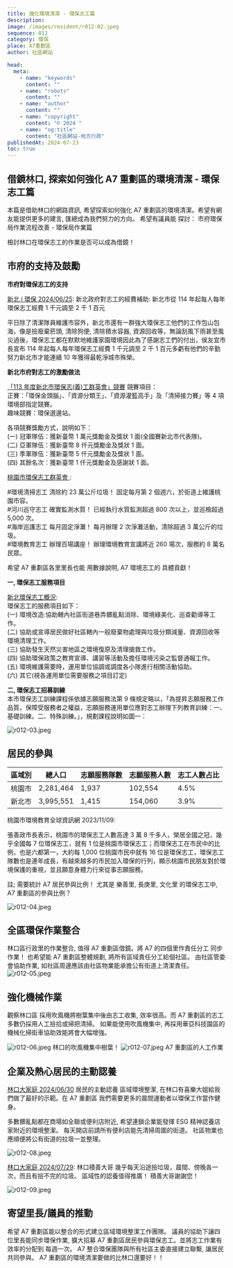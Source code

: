 ```yaml
---
title: 強化環境清潔 - 環保志工篇
description:
image: /images/resident/r012-02.jpeg
sequence: 012
category: 環保
place: A7重劃區
author: 社區網站

head:
  meta:
    - name: "keywords"
      content: ""
    - name: "robots"
      content: ""
    - name: "author"
      content: ""
    - name: "copyright"
      content: "© 2024 "
    - name: "og:title"
      content: "社區網站-地方行政"
publishedAt: 2024-07-23
toc: true
---
```


## 借鏡林口, 探索如何強化 A7 重劃區的環境清潔 - 環保志工篇

本篇是借助林口的網路資訊, 希望探索如何強化 A7 重劃區的環境清潔。希望有網友能提供更多的建言, 匯總成為我們努力的方向。
希望有議員能 探討： 市府環保局作業流程改善 - 環保局作業篇

檢討林口在環保志工的作業是否可以成為借鏡！

## 市府的支持及鼓勵

**市府對環保志工的支持**

<a href="https://www.facebook.com/ntpclowcarbon/posts/pfbid031Zi2etcQUek6hXw9gtfkpddAcFJawB8e7qf2RTRx29GZJU5LeXVfkCLost8oxbG2l?rdid=JhPfzXtlCdBgtv9X">新北 i 環保 2024/06/25</a>: 新北政府對志工的經費補助: 新北市從 114 年起每人每年環保志工經費 1 千元調至 2 千 1 百元

平日除了清潔隊員維護市容外，新北市還有一群強大環保志工他們的工作包山包海，像是撿廢棄菸頭, 清除狗便, 清除積水容器, 資源回收等，無論刮風下雨甚至風災過後，環保志工都在默默地維護家園環境因此為了感謝志工們的付出，侯友宜市長宣布 114 年起每人每年環保志工經費 1 千元調至 2 千 1 百元多虧有他們的辛勤努力新北市才能連續 10 年獲得最乾淨城市殊榮。

**新北市府對志工的激勵做法**

<a href="https://www.epd.ntpc.gov.tw/Article/Info?ID=11361">「113 年度新北市環保志(義)工群英會」競賽</a>
競賽項目：  
正賽：「環保金頭腦」、「資源分類王」、「資源灌籃高手」及「清掃接力賽」等 4 項環境部指定競賽。  
趣味競賽：環保選邊站。

各項競賽獎勵方式，說明如下：  
(一) 冠軍隊伍：獲新臺幣 1 萬元獎勵金及獎狀 1 面(全國賽新北市代表隊)。  
(二) 亞軍隊伍：獲新臺幣 8 仟元獎勵金及獎狀 1 面。  
(三) 季軍隊伍：獲新臺幣 5 仟元獎勵金及獎狀 1 面。  
(四) 其餘名次：獲新臺幣 1 仟元獎勵金及感謝狀 1 面。

<a href="https://www.facebook.com/share/p/yfhQ9G2eg2fueiwZ/">桃園市環保志工群英會 </a>:

#環境清掃志工 清除約 23 萬公斤垃圾！ 固定每月第 2 個週六，於街道上維護桃園市容。  
#河川巡守志工 確實監測水質！ 已經執行水質監測超過 800 次以上，並巡檢超過 5,000 次。  
#海岸巡護志工 每月固定淨灘！ 每月辦理 2 次淨灘活動，清除超過 3 萬公斤的垃圾。  
#環境教育志工 辦理百場講座！ 辦理環境教育宣講將近 260 場次，服務約 8 萬名民眾。

希望 A7 重劃區各里里長也能 用數據說明, A7 環境志工的 具體貢獻！

**一, 環保志工服務項目**

<a href="https://www.bas.ntpc.gov.tw/userfiles/1180700/files/19.pdf">新北環保志工概況</a>:  
環保志工的服務項目如下：  
(一) 環境改造:協助轄內社區街道巷弄髒亂點消除、環境綠美化、巡查勸導等工作。  
(二) 協助或宣導居民做好社區轄內一般廢棄物處理與垃圾分類減量、資源回收等環境清理工作。  
(三) 協助發生天然災害地區之環境復原及清理搶救工作。  
(四) 協助環保政策之教育宣導、講習等活動及擔任環境污染之監督通報工作。
(五) 環境維護需要時，運用單位協調或調度各小隊進行相關活動協助。  
(六) 其它(視各運用單位需要服務之項目訂定)

**二, 環保志工招募訓練**  
本市環保志工訓練課程係依據志願服務法第 9 條規定略以，「為提昇志願服務工作  
品質，保障受服務者之權益，志願服務運用單位應對志工辦理下列教育訓練：一、基礎訓練。二、特殊訓練。」，規劃課程說明如圖一：

![r012-03.jpeg](/images/resident/r012-03.jpeg)

## 居民的參與

| 區域別 | 總人口    | 志願服務隊數 | 志願服務人數 | 志工人數占比 |
| ------ | --------- | ------------ | ------------ | ------------ |
| 桃園市 | 2,281,464 | 1,937        | 102,554      | 4.5%         |
| 新北市 | 3,995,551 | 1,415        | 154,060      | 3.9%         |

桃園市環境教育全球資訊網 2023/11/09:

張善政市長表示，桃園市的環保志工人數高達 3 萬 8 千多人，榮居全國之冠，幾乎全國每 7 位環保志工，就有 1 位是桃園市環保志工；而環保志工在市民中的比例，也是六都第一，大約每 1,000 位桃園市民中就有 16 位是環保志工，環保志工隊數也是連年成長，有越來越多的市民加入環保的行列，顯示桃園市民朋友對於環境保護的重視，並且願意身體力行來從事志願服務。

註; 需要統計 A7 居民參與比例！ 尤其是 樂善里, 長庚里, 文化里 的環保志工中, A7 重劃區的參與比例？

![r012-04.jpeg](/images/resident/r012-04.jpeg)

## 全區環保作業整合

林口區行政里的作業整合, 值得 A7 重劃區借鏡。將 A7 的四個里作責任分工 同步作業！ 也希望能 A7 重劃區整體規劃, 將所有區域責任分工給個社區。 由社區管委會協助作業, 如社區周邊應該由社區物業能承擔公有街道上清潔責任。
![r012-05.jpeg](/images/resident/r012-05.jpeg)

## 強化機械作業

觀察林口區 採用吹風機將樹葉集中後由志工收集, 效率很高。而 A7 重劃區的志工多數仍採用人工撿拾或掃把清掃。 如果能使用吹風機集中, 再採用華亞科技園區的機械化掃街車協助效能將會大幅增強。

![r012-06.jpeg](/images/resident/r012-06.jpeg)
林口的吹風機集中樹葉！
![r012-07.jpeg](/images/resident/r012-07.jpeg)
A7 重劃區的人工作業

## 企業及熱心居民的主動認養

<a href="https://www.facebook.com/share/p/xsW49BCJMUgrSMEz/">林口大家庭 2024/06/30</a> 居民的主動認養 區域環境整潔, 在林口有喜樂大姐給我們做了最好的示範。在 A7 重劃區 我們需要更多的晨間運動者以環保工作當作健身。

多數髒亂點都在商場如全聯或便利店附近, 希望連鎖企業能發揮 ESG 精神認養店家附近的環境整潔。 每天開店前請所有便利店能先清掃周圍的街道。 社區物業也應順便將公有街道的拉圾一並整理。

![r012-08.jpeg](/images/resident/r012-08.jpeg)

<a href="https://www.facebook.com/share/p/Z4RHTCckxG5yaZ19/">林口大家庭 2024/07/29</a>:
林口積善大哥 幾乎每天沿途撿垃圾，晨間、傍晚各一次，而且有撿不完的垃圾。 區域性的認養值得推廣！ 積善大哥謝謝您！

![r012-09.jpeg](/images/resident/r012-09.jpeg)

## 寄望里長/議員的推動

希望 A7 重劃區能以整合的形式建立區域環境整潔工作團隊。 議員的協助下讓四位里長能同步環保作業, 擴大招募 A7 重劃區居民參與環保志工。並將志工作業有效率的分配到 每週一次。 A7 整合環保團隊與所有社區主委直接建立聯繫, 讓居民共同參與。 A7 重劃區的環境清潔要做的比林口還要好！！
